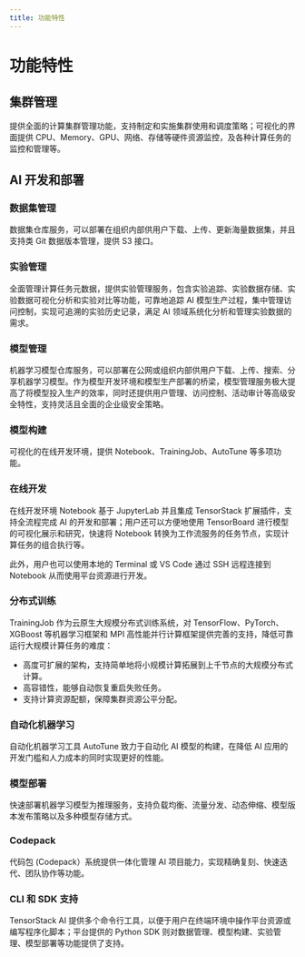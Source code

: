 ```yaml
---
title: 功能特性
---
```


# 功能特性

## 集群管理

提供全面的计算集群管理功能，支持制定和实施集群使用和调度策略；可视化的界面提供 CPU、Memory、GPU、网络、存储等硬件资源监控，及各种计算任务的监控和管理等。

## AI 开发和部署

### 数据集管理

数据集仓库服务，可以部署在组织内部供用户下载、上传、更新海量数据集，并且支持类 Git 数据版本管理，提供 S3 接口。

### 实验管理

全面管理计算任务元数据，提供实验管理服务，包含实验追踪、实验数据存储、实验数据可视化分析和实验对比等功能，可靠地追踪 AI 模型生产过程，集中管理访问控制，实现可追溯的实验历史记录，满足 AI 领域系统化分析和管理实验数据的需求。

### 模型管理

机器学习模型仓库服务，可以部署在公网或组织内部供用户下载、上传、搜索、分享机器学习模型。作为模型开发环境和模型生产部署的桥梁，模型管理服务极大提高了将模型投入生产的效率，同时还提供用户管理、访问控制、活动审计等高级安全特性，支持灵活且全面的企业级安全策略。

### 模型构建

可视化的在线开发环境，提供 Notebook、TrainingJob、AutoTune 等多项功能。

### 在线开发

在线开发环境 Notebook 基于 JupyterLab 并且集成 TensorStack 扩展插件，支持全流程完成 AI 的开发和部署；用户还可以方便地使用 TensorBoard 进行模型的可视化展示和研究，快速将 Notebook 转换为工作流服务的任务节点，实现计算任务的组合执行等。

此外，用户也可以使用本地的 Terminal 或 VS Code 通过 SSH 远程连接到 Notebook 从而使用平台资源进行开发。

### 分布式训练

TrainingJob 作为云原生大规模分布式训练系统，对 TensorFlow、PyTorch、XGBoost 等机器学习框架和 MPI 高性能并行计算框架提供完善的支持，降低可靠运行大规模计算任务的难度：

* 高度可扩展的架构，支持简单地将小规模计算拓展到上千节点的大规模分布式计算。
* 高容错性，能够自动恢复重启失败任务。
* 支持计算资源配额，保障集群资源公平分配。

### 自动化机器学习

自动化机器学习工具 AutoTune 致力于自动化 AI 模型的构建，在降低 AI 应用的开发门槛和人力成本的同时实现更好的性能。

### 模型部署

快速部署机器学习模型为推理服务，支持负载均衡、流量分发、动态伸缩、模型版本发布策略以及多种模型存储方式。

### Codepack

代码包 (Codepack）系统提供一体化管理 AI 项目能力，实现精确复刻、快速迭代、团队协作等功能。

### CLI 和 SDK 支持

TensorStack AI 提供多个命令行工具，以便于用户在终端环境中操作平台资源或编写程序化脚本；平台提供的 Python SDK 则对数据管理、模型构建、实验管理、模型部署等功能提供了支持。
